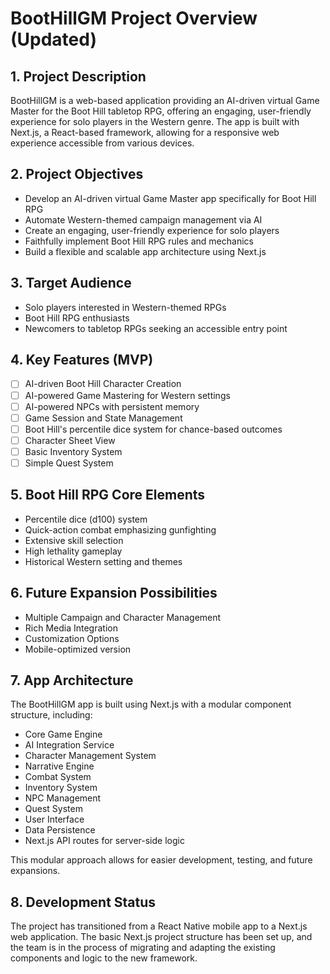 # BootHillGM Project Overview (Updated)

## 1. Project Description
BootHillGM is a web-based application providing an AI-driven virtual Game Master for the Boot Hill tabletop RPG, offering an engaging, user-friendly experience for solo players in the Western genre. The app is built with Next.js, a React-based framework, allowing for a responsive web experience accessible from various devices.

## 2. Project Objectives
- Develop an AI-driven virtual Game Master app specifically for Boot Hill RPG
- Automate Western-themed campaign management via AI
- Create an engaging, user-friendly experience for solo players
- Faithfully implement Boot Hill RPG rules and mechanics
- Build a flexible and scalable app architecture using Next.js

## 3. Target Audience
- Solo players interested in Western-themed RPGs
- Boot Hill RPG enthusiasts
- Newcomers to tabletop RPGs seeking an accessible entry point

## 4. Key Features (MVP)
- [ ] AI-driven Boot Hill Character Creation
- [ ] AI-powered Game Mastering for Western settings
- [ ] AI-powered NPCs with persistent memory
- [ ] Game Session and State Management
- [ ] Boot Hill's percentile dice system for chance-based outcomes
- [ ] Character Sheet View
- [ ] Basic Inventory System
- [ ] Simple Quest System

## 5. Boot Hill RPG Core Elements
- Percentile dice (d100) system
- Quick-action combat emphasizing gunfighting
- Extensive skill selection
- High lethality gameplay
- Historical Western setting and themes

## 6. Future Expansion Possibilities
- Multiple Campaign and Character Management
- Rich Media Integration
- Customization Options
- Mobile-optimized version

## 7. App Architecture
The BootHillGM app is built using Next.js with a modular component structure, including:
- Core Game Engine
- AI Integration Service
- Character Management System
- Narrative Engine
- Combat System
- Inventory System
- NPC Management
- Quest System
- User Interface
- Data Persistence
- Next.js API routes for server-side logic

This modular approach allows for easier development, testing, and future expansions.

## 8. Development Status
The project has transitioned from a React Native mobile app to a Next.js web application. The basic Next.js project structure has been set up, and the team is in the process of migrating and adapting the existing components and logic to the new framework.